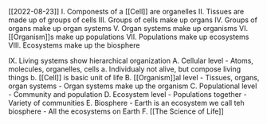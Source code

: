 [[2022-08-23]]
I. Componests of a [[Cell]] are organelles
II. Tissues are made up of groups of cells
III. Groups of cells make up organs
IV. Groups of organs make up organ systems
V. Organ systems make up organisms
VI. [[Organism]]s make up populations
VII. Populations make up ecosystems
VIII. Ecosystems make up the biosphere

IX. Living systems show hierarchical organization
	A. Cellular level
		- Atoms, molecules, organelles, cells
			a. Individualy not alive, but compose living things
			b. [[Cell]] is basic unit of life
	B. [[Organism]]al level
		- Tissues, organs, organ systems
		- Organ systems make up the organism
	C. Populational level
		- Community and population
	D. Ecosystem level
		- Populations together
		- Variety of communities
	E. Biosphere
		- Earth is an ecosystem we call teh biosphere
		- All the ecosystems on Earth
	F. [[The Science of Life]]